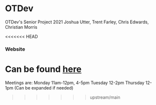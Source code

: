 # OTDev
OTDev's Senior Project 2021
Joshua Utter, Trent Farley, Chris Edwards, Christian Morris

<<<<<<< HEAD
### Website

Can be found [here](https://trent-farley.github.io/OTDev/index.html)
=======
Meetings are:
Monday 11am-12pm, 4-5pm
Tuesday 12-2pm
Thursday 12-1pm (Can be expanded if needed)
>>>>>>> upstream/main
